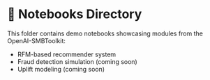 # 📓 Notebooks Directory

This folder contains demo notebooks showcasing modules from the OpenAI-SMBToolkit:
- RFM-based recommender system
- Fraud detection simulation (coming soon)
- Uplift modeling (coming soon)

